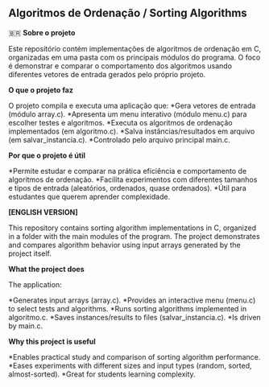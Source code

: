 ## **Algoritmos de Ordenação / Sorting Algorithms**
🇧🇷 **Sobre o projeto**

Este repositório contém implementações de algoritmos de ordenação em C, organizadas em uma pasta com os principais módulos do programa. O foco é demonstrar e comparar o comportamento dos algoritmos usando diferentes vetores de entrada gerados pelo próprio projeto.

**O que o projeto faz**

O projeto compila e executa uma aplicação que:
*Gera vetores de entrada (módulo array.c).
*Apresenta um menu interativo (módulo menu.c) para escolher testes e algoritmos.
*Executa os algoritmos de ordenação implementados (em algoritmo.c).
*Salva instâncias/resultados em arquivo (em salvar_instancia.c).
*Controlado pelo arquivo principal main.c.

**Por que o projeto é útil**

*Permite estudar e comparar na prática eficiência e comportamento de algoritmos de ordenação.
*Facilita experimentos com diferentes tamanhos e tipos de entrada (aleatórios, ordenados, quase ordenados).
*Útil para estudantes que querem aprender complexidade.

**[ENGLISH VERSION]**

This repository contains sorting algorithm implementations in C, organized in a folder with the main modules of the program. The project demonstrates and compares algorithm behavior using input arrays generated by the project itself.

**What the project does**

The application:

*Generates input arrays (array.c).
*Provides an interactive menu (menu.c) to select tests and algorithms.
*Runs sorting algorithms implemented in algoritmo.c.
*Saves instances/results to files (salvar_instancia.c).
*Is driven by main.c.

**Why this project is useful**

*Enables practical study and comparison of sorting algorithm performance.
*Eases experiments with different sizes and input types (random, sorted, almost-sorted).
*Great for students learning complexity.
